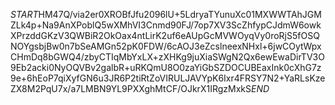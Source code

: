 $START$HM47Q/via2er0XROBfJfu2096lU+5LdryaTYunuXc01MXWWTAhJGMZLk4p+Na9AnXPoblQ5wXMhVI3Cnmd90FJ/7op7XV3ScZhfypCJdmW6owkXPrzddGKzV3QWBiR2OkOax4ntLirK2uf6eAUpGcMVWOyqVy0roRjS5fOSQNOYgsbjBw0n7bSeAMGn52pK0FDW/6cAOJ3eZcslneexNHxl+6jwCOytWpxCHmDq8bGWQ4/zbyCTIqMbYxLX+zXHKg9juXiaSWgN2Qx6ewEwaDirTV3O9Eb2acki0NyOQVBv2galbR+uRKQmU8O0zaYiGbSZDOCUBEaxInk0cXhG7z9e+6hEoP7qiXyfGN6u3JR6P2tiRtZoVIRULJAVYpK6Ixr4FRSY7N2+YaRLsKzeZX8M2PqU7x/a7LMBN9YL9PXXghMtCF/OJkrX1IRgzMxkS$END$